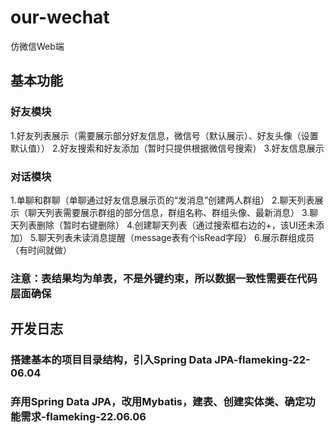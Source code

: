 # our-wechat
仿微信Web端

## 基本功能
### 好友模块
1.好友列表展示（需要展示部分好友信息，微信号（默认展示）、好友头像（设置默认值））
2.好友搜索和好友添加（暂时只提供根据微信号搜索）
3.好友信息展示

### 对话模块
1.单聊和群聊（单聊通过好友信息展示页的“发消息”创建两人群组）
2.聊天列表展示（聊天列表需要展示群组的部分信息，群组名称、群组头像、最新消息）
3.聊天列表删除（暂时右键删除）
4.创建聊天列表（通过搜索框右边的+，该UI还未添加）
5.聊天列表未读消息提醒（message表有个isRead字段）
6.展示群组成员（有时间就做）

### 注意：表结果均为单表，不是外键约束，所以数据一致性需要在代码层面确保

## 开发日志
### 搭建基本的项目目录结构，引入Spring Data JPA-flameking-22-06.04
### 弃用Spring Data JPA，改用Mybatis，建表、创建实体类、确定功能需求-flameking-22.06.06

